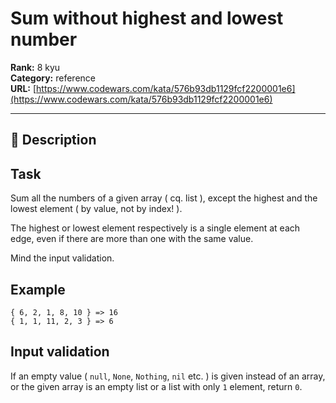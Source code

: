 # Sum without highest and lowest number

**Rank:** 8 kyu  
**Category:** reference  
**URL:** [https://www.codewars.com/kata/576b93db1129fcf2200001e6](https://www.codewars.com/kata/576b93db1129fcf2200001e6)

---

## 📝 Description

## Task

Sum all the numbers of a given array ( cq. list ), except the highest and the lowest element ( by value, not by index! ).

The highest or lowest element respectively is a single element at each edge, even if there are more than one with the same value.

Mind the input validation.

## Example

    { 6, 2, 1, 8, 10 } => 16
    { 1, 1, 11, 2, 3 } => 6

## Input validation

If an empty value ( `null`, `None`, `Nothing`, `nil` etc. ) is given instead of an array, or the given array is an empty list or a list with only `1` element, return `0`.

